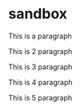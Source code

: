 # sandbox

This is a paragraph 

This is 2 paragraph 

This is 3 paragraph 

This is 4 paragraph 

This is 5 paragraph 
